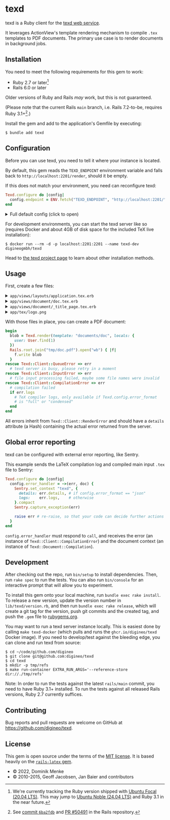 # texd

texd is a Ruby client for the [texd web service](https://github.com/digineo/texd).

It leverages ActionView's template rendering mechanism to compile `.tex`
templates to PDF documents. The primary use case is to render documents
in background jobs.

## Installation

You need to meet the following requirements for this gem to work:

- Ruby 2.7 or later[^1]
- Rails 6.0 or later

Older versions of Ruby and Rails *may* work, but this is not guaranteed.

(Please note that the current Rails `main` branch, i.e. Rails 7.2-to-be,
requires Ruby 3.1+[^2].)

Install the gem and add to the application's Gemfile by executing:

    $ bundle add texd

[^1]: We're currently tracking the Ruby version shipped with
  [Ubuntu Focal (20.04 LTS)](https://packages.ubuntu.com/focal/ruby).
  This may jump to [Ubuntu Noble (24.04 LTS)](https://packages.ubuntu.com/noble/ruby)
  and Ruby 3.1 in the near future.

[^2]: See [commit `6ba2fdb`](https://github.com/rails/rails/commit/6ba2fdb2fe85751b573aadd05608471daf1a44ff)
  and [PR #50491](https://github.com/rails/rails/pull/50491) in the Rails repository.

## Configuration

Before you can use texd, you need to tell it where your instance is located.

By default, this gem reads the `TEXD_ENDPOINT` environment variable and falls
back to `http://localhost:2201/render`, should it be empty.

If this does not match your environment, you need can reconfigure texd:

```rb
Texd.configure do |config|
  config.endpoint = ENV.fetch("TEXD_ENDPOINT", "http://localhost:2201/")
end
```

<details><summary>Full default config (click to open)</summary>

```rb
Texd.configure do |config|
  config.endpoint       = ENV.fetch("TEXD_ENDPOINT", "http://localhost:2201/")
  config.open_timeout   = ENV.fetch("TEXD_OPEN_TIMEOUT", 60)
  config.read_timeout   = ENV.fetch("TEXD_READ_TIMEOUT", 180)
  config.write_timeout  = ENV.fetch("TEXD_WRITE_TIMEOUT", 60)
  config.error_format   = ENV.fetch("TEXD_ERRORS", "full")
  config.error_handler  = ENV.fetch("TEXD_ERROR_HANDLER", "raise")
  config.tex_engine     = ENV["TEXD_ENGINE"]
  config.tex_image      = ENV["TEXD_IMAGE"]
  config.helpers        = []
  config.lookup_paths   = []
  config.lookup_paths   = [] # Rails.root.join("app/tex") is always prepended
  config.ref_cache_size = 128
end
```

</details>

For development environments, you can start the texd server like so (requires
Docker and about 4GB of disk space for the included TeX live installation):

```console
$ docker run --rm -d -p localhost:2201:2201 --name texd-dev digineogmbh/texd
```

Head to [the texd project page](https://github.com/digineo/texd#readme) to learn
about other installation methods.

## Usage

First, create a few files:

<details><summary><code>app/views/layouts/application.tex.erb</code></summary>

This is the default layout. Here, you should define a `\documentclass`
and use `yield`. In this example, we're using ERB (Erubi) to include
dynamic content into a `.tex` file.

```erb
\documentclass{article}
\usepackage{graphicx}
<%= content_for :preamble %>

\begin{document}
<%= yield %>
\end{document}
```

</details>
<details><summary><code>app/views/document/doc.tex.erb</code></summary>

In `document/doc.tex`, we're specifying some stuff for the preamble,
render a partial, and add content for the document:

```erb
<% content_for :preamble do %>
\usepackage{blindtext}

\title{Demo document}
\date{\today}
\author{<%= user.full_name %>}
<% end %>

<%= render partial: "document/title_page" %>

\Blinddocument
```

OK, that wasn't true. We're leveraging the `blindtext` package to add
content for us :)

The `user` variable is passed as local method to `Texd.render` (see below).

</details>
<details><summary><code>app/views/document/_title_page.tex.erb</code></summary>

This partial embeds an image and creates the title page.

```erb
\begin{center}
  \includegraphics[width=0.5\linewidth]{<%= texd_attach "logo.png" %>}
\end{center}

\titlepage
```

With `texd_attach`, we're referencing a file *outside* ActionView's lookup
paths, but in Texd's lookup paths (`RAILS_ROOT/app/tex` by default).

You can use this directory to store and deploy static assets.

Please be aware, that attachments will be renamed (`att00123.png`)
in the POST body, and `att00123.png` will be returned from `texd_attach`.
You can skip the renaming, if you want/need to:

```erb
% attaches RAILS_ROOT/app/tex/logo.png, and inserts "logo.png":
<%= texd_attach "logo.png", rename: false %>

% attaches RAILS_ROOT/app/tex/logo.png, and inserts "assets/logo.png":
<%= texd_attach "logo.png", rename: "assets/logo.png" %>

% attaches RAILS_ROOT/app/tex/common.tex, and inserts "att00042" (or similar):
<%= texd_attach "common.tex", without_extension: true %>
```

</details>
<details><summary><code>app/tex/logo.png</code></summary>

*(Imagine your logo here.)*

</details>

With those files in place, you can create a PDF document:

```rb
begin
  blob = Texd.render(template: "documents/doc", locals: {
    user: User.find(1)
  })
  Rails.root.join("tmp/doc.pdf").open("wb") { |f|
    f.write blob
  }
rescue Texd::Client::QueueError => err
  # texd server is busy, please retry in a moment
rescue Texd::Client::InputError => err
  # file input processing failed, maybe some file names were invalid
rescue Texd::Client::CompilationError => err
  # compilation failed
  if err.logs
    # TeX compiler logs, only available if Texd.config.error_format
    # is "full" or "condensed"
  end
end
```

All errors inherit from `Texd::Client::RenderError` and should have
a `details` attribute (a Hash) containing the actual error returned
from the server.

## Global error reporting

texd can be configured with external error reporting, like Sentry.

This example sends the LaTeX compilation log and compiled main input `.tex`
file to Sentry:

```ruby
Texd.configure do |config|
  config.error_handler = ->(err, doc) {
    Sentry.set_context "texd", {
      details: err.details, # if config.error_format == "json"
      logs:    err.logs,    # otherwise
    }.compact
    Sentry.capture_exception(err)

    raise err # re-raise, so that your code can decide further actions
  }
end
```

`config.error_handler` must respond to `call`, and receives the error (an instance
of `Texd::Client::CompilationError`) and the document context (an instance of
`Texd::Document::Compilation`).

## Development

After checking out the repo, run `bin/setup` to install dependencies. Then, run
`rake spec` to run the tests. You can also run `bin/console` for an interactive
prompt that will allow you to experiment.

To install this gem onto your local machine, run `bundle exec rake install`. To
release a new version, update the version number in `lib/texd/version.rb`, and
then run `bundle exec rake release`, which will create a git tag for the version,
push git commits and the created tag, and push the `.gem` file to
[rubygems.org](https://rubygems.org).

You may want to run a texd server instance locally. This is easiest done by
calling `make texd-docker` (which pulls and runs the `ghcr.io/digineo/texd` Docker
image). If you need to develop/test against the bleeding edge, you can clone and
run texd from source:

```console
$ cd ~/code/github.com/digineo
$ git clone git@github.com:digineo/texd
$ cd texd
$ mkdir -p tmp/refs
$ make run-container EXTRA_RUN_ARGS='--reference-store dir://./tmp/refs'
```

Note: In order to run the tests against the latest `rails/main` commit, you
need to have Ruby 3.1+ installed. To run the tests against all released Rails
versions, Ruby 2.7 currently suffices.

## Contributing

Bug reports and pull requests are welcome on GitHub at https://github.com/digineo/texd.

## License

This gem is open source under the terms of the [MIT license](./LICENSE). It is
based heavily on the [`rails-latex` gem](https://github.com/amagical-net/rails-latex).

- © 2022, Dominik Menke
- © 2010-2015, Geoff Jacobsen, Jan Baier and contributors
